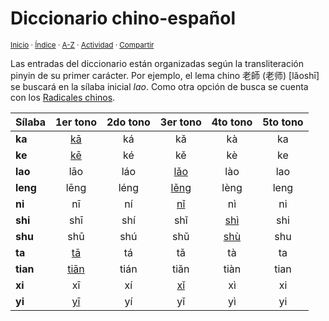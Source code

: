 # Diccionario chino-español
<sup>[Inicio](../index.md) · [Índice](../indices/diccionarios.md) · [A-Z](../indices/alfabetico.md) · [Actividad](../indices/actividad.md) · [Compartir](https://x.com/intent/tweet?text=Diccionario%20chino-espa%C3%B1ol%2C%20con%20entradas%20organizadas%20seg%C3%BAn%20la%20transliteraci%C3%B3n%20pinyin%20de%20su%20primer%20car%C3%A1cter.%0A%E2%86%92%20https%3A%2F%2Fjucardus.github.io%2Findices%2Fchino-espanol.html%0A%0A%23dccnrs_jucardus%0A%40jucardus)</sup>

Las entradas del diccionario están organizadas según la transliteración pinyin de su primer carácter. Por ejemplo, el lema chino 老師 (老师) [lǎoshī] se buscará en la sílaba inicial _lao_. Como otra opción de busca se cuenta con los [Radicales chinos](../indices/radicales-chinos.md).

| Sílaba | 1er tono | 2do tono | 3er tono | 4to tono | 5to tono |
| :----- | :------: | :------: | :------: | :------: | :------: |
| **ka** | [kā](../indices/chino-espanol-ka1.md) | ká | kǎ | kà | ka |
| **ke** | [kē](../indices/chino-espanol-ke1.md) | ké | kě | kè | ke |
| **lao** | lāo | láo | [lǎo](../indices/chino-espanol-lao3.md) | lào | lao |
| **leng** | lēng | léng | [lěng](../indices/chino-espanol-leng3.md) | lèng | leng |
| **ni** | nī | ní | [nǐ](../indices/chino-espanol-ni3.md) | nì | ni |
| **shi** | shī | shí | shǐ | [shì](../indices/chino-espanol-shi4.md) | shi |
| **shu** | shū | shú | shǔ | [shù](../indices/chino-espanol-shu4.md) | shu |
| **ta** | [tā](../indices/chino-espanol-ta1.md) | tá | tǎ | tà | ta |
| **tian** | [tiān](../indices/chino-espanol-tian1.md) | tián | tiǎn | tiàn | tian |
| **xi** | xī | xí | [xǐ](../indices/chino-espanol-xi3.md) | xì | xi |
| **yi** | [yī](../indices/chino-espanol-yi1.md) | yí | yǐ | yì | yi |
